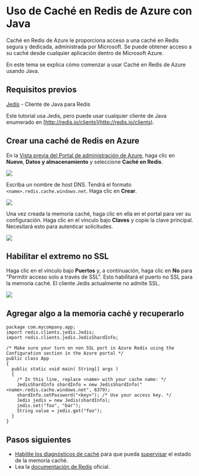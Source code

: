 <properties
   pageTitle="Uso de Caché en Redis de Azure con Java"
	description="Introducción a Caché en Redis de Azure usando Java"
	services="redis-cache"
	documentationCenter=""
	authors="steved0x"
	manager="dwrede"
	editor=""/>

<tags
	ms.service="cache"
	ms.devlang="java"
	ms.topic="hero-article"
	ms.tgt_pltfrm="cache-redis"
	ms.workload="tbd"
	ms.date="08/17/2015"
	ms.author="sdanie"/>

# Uso de Caché en Redis de Azure con Java

Caché en Redis de Azure le proporciona acceso a una caché en Redis segura y dedicada, administrada por Microsoft. Se puede obtener acceso a su caché desde cualquier aplicación dentro de Microsoft Azure.

En este tema se explica cómo comenzar a usar Caché en Redis de Azure usando Java.


## Requisitos previos

[Jedis](https://github.com/xetorthio/jedis) - Cliente de Java para Redis

Este tutorial usa Jedis, pero puede usar cualquier cliente de Java enumerado en [http://redis.io/clients](http://redis.io/clients).


## Crear una caché de Redis en Azure

En la [Vista previa del Portal de administración de Azure](http://go.microsoft.com/fwlink/?LinkId=398536), haga clic en **Nuevo**, **Datos y almacenamiento** y seleccione **Caché en Redis**.

  ![][1]

Escriba un nombre de host DNS. Tendrá el formato `<name>.redis.cache.windows.net`. Haga clic en **Crear**.

  ![][2]


Una vez creada la memoria caché, haga clic en ella en el portal para ver su configuración. Haga clic en el vínculo bajo **Claves** y copie la clave principal. Necesitará esto para autenticar solicitudes.

  ![][4]


## Habilitar el extremo no SSL


Haga clic en el vínculo bajo **Puertos** y, a continuación, haga clic en **No** para "Permitir acceso solo a través de SSL". Esto habilitará el puerto no SSL para la memoria caché. El cliente Jedis actualmente no admite SSL.

  ![][3]


## Agregar algo a la memoria caché y recuperarlo

	package com.mycompany.app;
	import redis.clients.jedis.Jedis;
	import redis.clients.jedis.JedisShardInfo;

	/* Make sure your turn on non SSL port in Azure Redis using the Configuration section in the Azure portal */
	public class App
	{
	  public static void main( String[] args )
	  {
        /* In this line, replace <name> with your cache name: */
	    JedisShardInfo shardInfo = new JedisShardInfo("<name>.redis.cache.windows.net", 6379);
	    shardInfo.setPassword("<key>"); /* Use your access key. */
	    Jedis jedis = new Jedis(shardInfo);
     	jedis.set("foo", "bar");
     	String value = jedis.get("foo");
	  }
	}


## Pasos siguientes

- [Habilite los diagnósticos de caché](https://msdn.microsoft.com/library/azure/dn763945.aspx#EnableDiagnostics) para que pueda [supervisar](https://msdn.microsoft.com/library/azure/dn763945.aspx) el estado de la memoria caché.
- Lea la [documentación de Redis](http://redis.io/documentation) oficial.


<!--Image references-->
[1]: ./media/cache-java-get-started/cache01.png
[2]: ./media/cache-java-get-started/cache02.png
[3]: ./media/cache-java-get-started/cache03.png
[4]: ./media/cache-java-get-started/cache04.png

<!---HONumber=August15_HO8-->